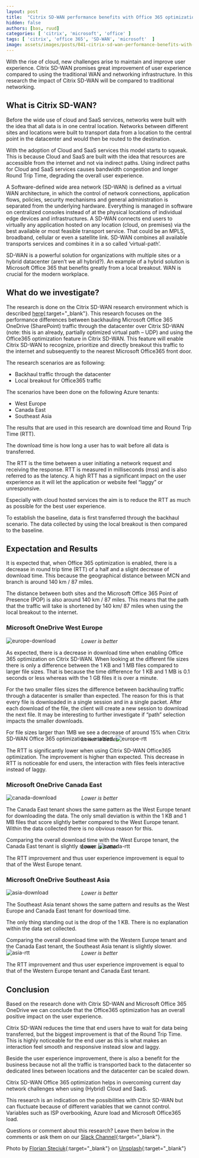 ```yaml
---
layout: post
title:  "Citrix SD-WAN performance benefits with Office 365 optimization"
hidden: false
authors: [bas, ruud]
categories: [ 'citrix', 'microsoft', 'office' ]
tags: [ 'citrix', 'office 365', 'SD-WAN', 'microsoft'  ]
image: assets/images/posts/041-citrix-sd-wan-performance-benefits-with-office-365-optimization/041-citrix-sd-wan-feature-image.png
---
```

With the rise of cloud, new challenges arise to maintain and improve user experience. Citrix SD-WAN promises great improvement of user experience compared to using the traditional WAN and networking infrastructure. In this research the impact of Citrix SD-WAN will be compared to traditional networking.

## What is Citrix SD-WAN?

Before the wide use of cloud and SaaS services, networks were built with the idea that all data is in one central location. Networks between different sites and locations were built to transport data from a location to the central point in the datacenter and would then be routed to the destination.

With the adoption of Cloud and SaaS services this model starts to squeak. This is because Cloud and SaaS are built with the idea that resources are accessible from the internet and not via indirect paths.
Using indirect paths for Cloud and SaaS services causes bandwidth congestion and longer Round Trip Time, degrading the overall user experience.

A Software-defined wide area network (SD-WAN) is defined as a virtual WAN architecture, in which the control of network connections, application flows, policies, security mechanisms and general administration is separated from the underlying hardware. Everything is managed in software on centralized consoles instead of at the physical locations of individual edge devices and infrastructures. A SD-WAN connects end users to virtually any application hosted on any location (cloud, on premises) via the best available or most feasible transport service. That could be an MPLS, broadband, cellular or even a satellite link. SD-WAN combines all available transports services and combines it in a so called ‘virtual-path’.

SD-WAN is a powerful solution for organizations with multiple sites or a hybrid datacenter (aren’t we all hybrid?). An example of a hybrid solution is Microsoft Office 365 that benefits greatly from a local breakout. WAN is crucial for the modern workplace.

## What do we investigate?
The research is done on the Citrix SD-WAN research environment which is described [here]({{site.url}}/sd-wan-network-architecture-setup-2019){:target="_blank"}. This research focuses on the performance differences between backhauling Microsoft Office 365 OneDrive (SharePoint) traffic through the datacenter over Citrix SD-WAN (note: this is an already, partially optimized virtual path – UDP) and using the Office365 optimization feature in Citrix SD-WAN. This feature will enable Citrix SD-WAN to recognize, prioritize and directly breakout this traffic to the internet and subsequently to the nearest Microsoft Office365 front door.

The research scenarios are as following:

  * Backhaul traffic through the datacenter
  * Local breakout for Office365 traffic

The scenarios have been done on the following Azure tenants:

  * West Europe
  * Canada East
  * Southeast Asia

The results that are used in this research are download time and Round Trip Time (RTT).

The download time is how long a user has to wait before all data is transferred.

The RTT is the time between a user initiating a network request and receiving the response. RTT is measured in milliseconds (mss) and is also referred to as the latency. A high RTT has a significant impact on the user experience as it will let the application or website feel “laggy” or unresponsive.

Especially with cloud hosted services the aim is to reduce the RTT as much as possible for the best user experience.

To establish the baseline, data is first transferred through the backhaul scenario. The data collected by using the local breakout is then compared to the baseline.

## Expectation and Results
It is expected that, when Office 365 optimization is enabled, there is a decrease in round trip time (RTT) of a half and a slight decrease of download time. This because the geographical distance between MCN and branch is around 140 km / 87 miles.

The distance between both sites and the Microsoft Office 365 Point of Presence (POP) is also around 140 km / 87 miles. This means that the path that the traffic will take is shortened by 140 km/ 87 miles when using the local breakout to the internet.

### Microsoft OneDrive West Europe
![europe-download]({{site.baseurl}}/assets/images/posts/041-citrix-sd-wan-performance-benefits-with-office-365-optimization/041-citrix-sd-wan-west-europe-download.png)
<p align="center" style="margin-top: -30px;" >
  <i>Lower is better</i>
</p>
As expected, there is a decrease in download time when enabling Office 365 optimization on Citrix SD-WAN. When looking at the different file sizes there is only a difference between the 1 KB and 1 MB files compared to larger file sizes. That is because the time difference for 1 KB and 1 MB is 0.1 seconds or less whereas with the 1 GB files it is over a minute.

For the two smaller files sizes the difference between backhauling traffic through a datacenter is smaller than expected. The reason for this is that every file is downloaded in a single session and in a single packet. After each download of the file, the client will create a new session to download the next file. It may be interesting to further investigate if “path” selection impacts the smaller downloads.

For file sizes larger than 1MB we see a decrease of around 15% when Citrix SD-WAN Office 365 optimization is enabled.
![europe-rtt]({{site.baseurl}}/assets/images/posts/041-citrix-sd-wan-performance-benefits-with-office-365-optimization/041-citrix-sd-wan-west-europe-rtt.png)
<p align="center" style="margin-top: -30px;" >
  <i>Lower is better</i>
</p>
The RTT is significantly lower when using Citrix SD-WAN Office365 optimization. The improvement is higher than expected. This decrease in RTT is noticeable for end users, the interaction with files feels interactive instead of laggy.

### Microsoft OneDrive Canada East
![canada-download]({{site.baseurl}}/assets/images/posts/041-citrix-sd-wan-performance-benefits-with-office-365-optimization/041-citrix-sd-wan-canada-east-download.png)
<p align="center" style="margin-top: -30px;" >
  <i>Lower is better</i>
</p>
The Canada East tenant shows the same pattern as the West Europe tenant for downloading the data. The only small deviation is within the 1 KB and 1 MB files that score slightly better compared to the West Europe tenant. Within the data collected there is no obvious reason for this.

Comparing the overall download time with the West Europe tenant, the Canada East tenant is slightly slower.
![canada-rtt]({{site.baseurl}}/assets/images/posts/041-citrix-sd-wan-performance-benefits-with-office-365-optimization/041-citrix-sd-wan-canada-east-rtt.png)
<p align="center" style="margin-top: -30px;" >
  <i>Lower is better</i>
</p>
The RTT improvement and thus user experience improvement is equal to that of the West Europe tenant.

### Microsoft OneDrive Southeast Asia
![asia-download]({{site.baseurl}}/assets/images/posts/041-citrix-sd-wan-performance-benefits-with-office-365-optimization/041-citrix-sd-wan-sourtheast-asia-download.png)
<p align="center" style="margin-top: -30px;" >
  <i>Lower is better</i>
</p>
The Southeast Asia tenant shows the same pattern and results as the West Europe and Canada East tenant for download time.

The only thing standing out is the drop of the 1 KB. There is no explanation within the data set collected.

Comparing the overall download time with the Western Europe tenant and the Canada East tenant, the Southeast Asia tenant is slightly slower.
![asia-rtt]({{site.baseurl}}/assets/images/posts/041-citrix-sd-wan-performance-benefits-with-office-365-optimization/041-citrix-sd-wan-sourtheast-asia-rtt.png)
<p align="center" style="margin-top: -30px;" >
  <i>Lower is better</i>
</p>
The RTT improvement and thus user experience improvement is equal to that of the Western Europe tenant and Canada East tenant.

## Conclusion
Based on the research done with Citrix SD-WAN and Microsoft Office 365 OneDrive we can conclude that the Office365 optimization has an overall positive impact on the user experience.

Citrix SD-WAN reduces the time that end users have to wait for data being transferred, but the biggest improvement is that of the Round Trip Time. This is highly noticeable for the end user as this is what makes an interaction feel smooth and responsive instead slow and laggy.

Beside the user experience improvement, there is also a benefit for the business because not all the traffic is transported back to the datacenter so dedicated lines between locations and the datacenter can be scaled down.

Citrix SD-WAN Office 365 optimization helps in overcoming current day network challenges when using (Hybrid) Cloud and SaaS.

This research is an indication on the possibilities with Citrix SD-WAN but can fluctuate because of different variables that we cannot control. Variables such as ISP overbooking, Azure load and Microsoft Office365 load.

Questions or comment about this research? Leave them below in the comments or ask them on our [Slack Channel](https://{{site.title}}.slack.com){:target="_blank"}.

Photo by [Florian Steciuk](https://unsplash.com/@flo_stk?utm_source=unsplash&utm_medium=referral&utm_content=creditCopyText){:target="_blank"} on [Unsplash](https://unsplash.com/?utm_source=unsplash&utm_medium=referral&utm_content=creditCopyText){:target="_blank"}
